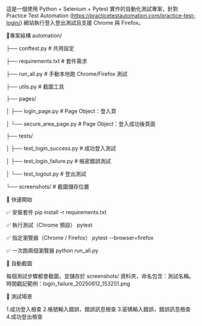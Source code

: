這是一個使用 Python + Selenium + Pytest 實作的自動化測試專案，針對 Practice Test Automation (https://practicetestautomation.com/practice-test-login/) 網站執行登入登出測試且支援 Chrome 與 Firefox。

📂專案結構
automation/

├── conftest.py                           # 共用設定

├── requirements.txt                      # 套件需求

├── run_all.py                            # 手動本地跑 Chrome/Firefox 測試

├── utils.py                              # 截圖工具

├── pages/

│   ├── login_page.py                     # Page Object：登入頁

│   └── secure_area_page.py               # Page Object：登入成功後頁面

├── tests/

│   ├── test_login_success.py             # 成功登入測試

│   ├── test_login_failure.py             # 帳密錯誤測試

│   └── test_logout.py                    # 登出測試

└── screenshots/                          # 截圖儲存位置


🚀 快速開始

✅ 安裝套件
pip install -r requirements.txt

✅ 執行測試（Chrome 預設）
pytest

✅ 指定瀏覽器（Chrome / Firefox）
pytest --browser=firefox

✅ 一次跑兩個瀏覽器
python run_all.py


📸 自動截圖

每個測試步驟都會截圖，並儲存於 screenshots/ 資料夾，命名包含：測試名稱。
時間戳記範例：login_failure_20250612_153251.png


📌 測試場景

1.成功登入檢查
2.帳號輸入錯誤，錯誤訊息檢查
3.密碼輸入錯誤，錯誤訊息檢查
4.成功登出檢查

